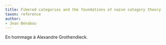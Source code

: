 ```yaml
---
title: Fibered categories and the foundations of naïve category theory
taxon: reference
author:
- Jean Bénabou
---
```


En hommage à Alexandre Grothendieck.
